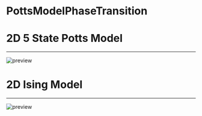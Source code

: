 # PottsModelPhaseTransition


# 2D 5 State Potts Model 

---
![preview][1]

# 2D Ising Model 

---
![preview][2]

[1]: https://github.com/shenghui-li/PottsModelPhaseTransition/blob/master/5state_Potts.gif
[2]: https://github.com/shenghui-li/PottsModelPhaseTransition/blob/master/Ising.gif

